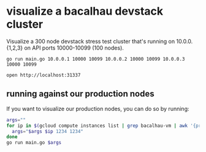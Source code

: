 # visualize a bacalhau devstack cluster


Visualize a 300 node devstack stress test cluster that's running on 10.0.0.{1,2,3} on API ports 10000-10099 (100 nodes).

```
go run main.go 10.0.0.1 10000 10099 10.0.0.2 10000 10099 10.0.0.3 10000 10099
```

```
open http://localhost:31337
```

## running against our production nodes

If you want to visualize our production nodes, you can do so by running:

```bash
args=""
for ip in $(gcloud compute instances list | grep bacalhau-vm | awk '{print $5}'); do
  args="$args $ip 1234 1234"
done
go run main.go $args
```
